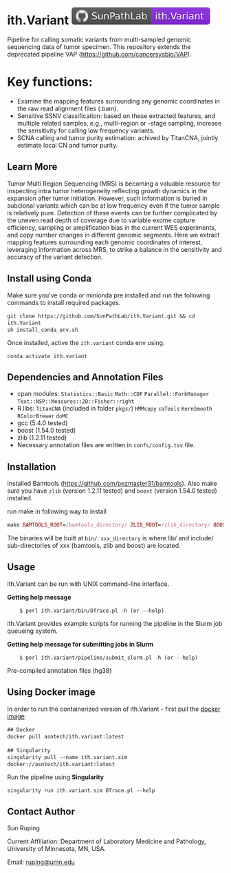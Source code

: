 # ith.Variant  ![ith.Variant][badge_ithVariant]

Pipeline for calling somatic variants from multi-sampled genomic sequencing data of tumor specimen. This repository extends the deprecated pipeline VAP (https://github.com/cancersysbio/VAP).


# Key functions:
* Examine the mapping features surrounding any genomic coordinates in the raw read alignment files (.bam).
* Sensitive SSNV classification: based on these extracted features, and multiple related samples, e.g., multi-region or -stage sampling, increase the sensitivity for calling low frequency variants.
* SCNA calling and tumor purity estimation: achived by TitanCNA, jointly estimate local CN and tumor purity.


Learn More
---
Tumor Multi Region Sequencing (MRS) is becoming a valuable resource for inspecting intra tumor heterogeneity reflecting growth dynamics in the expansion after tumor initiation. However, such information is buried in subclonal variants which can be at low frequency even if the tumor sample is relatively pure. Detection of these events can be further complicated by the uneven read depth of coverage due to variable exome capture efficiency, sampling or amplification bias in the current WES experiments, and copy number changes in different genomic segments. Here we extract mapping features surrounding each genomic coordinates of interest, leveraging information across MRS, to  strike a balance in the sensitivity and accuracy of the variant detection.


Install using Conda
---
Make sure you've conda or minionda pre installed and run the following commands to install required packages.

```shell
git clone https://github.com/SunPathLab/ith.Variant.git && cd ith.Variant
sh install_conda_env.sh
```
Once installed, active the `ith.variant` conda env using.

```shell
conda activate ith.variant
```

Dependencies and Annotation Files
---
* cpan modules: ``Statistics::Basic`` ``Math::CDF`` ``Parallel::ForkManager`` ``Text::NSP::Measures::2D::Fisher::right``
* R libs: ``TitanCNA`` (included in folder `pkgs/`) ``HMMcopy`` ``caTools`` ``KernSmooth`` ``RColorBrewer`` ``doMC``
* gcc (5.4.0 tested)
* boost (1.54.0 tested)
* zlib (1.2.11 tested)
* Necessary annotation files are written in ``confs/config.tsv`` file.


Installation
---

Installed Bamtools (https://github.com/pezmaster31/bamtools). Also make sure you have `zlib` (version 1.2.11 tested) and `boost` (version 1.54.0 tested) installed. 

run make in following way to install

```ruby
make BAMTOOLS_ROOT=/bamtools_directory/ ZLIB_ROOT=/zlib_directory/ BOOST_ROOT=/boost_directory/
```

The binaries will be built at `bin/`. `xxx_directory` is where lib/ and include/ sub-directories of xxx (bamtools, zlib and boost) are located.





Usage
---

ith.Variant can be run with UNIX command-line interface.

**Getting help message**

        $ perl ith.Variant/bin/DTrace.pl -h (or --help)


ith.Variant provides example scripts for running the pipeline in the Slurm job queueing system.

**Getting help message for submitting jobs in Slurm**

        $ perl ith.Variant/pipeline/submit_slurm.pl -h (or --help)


Pre-compiled annotation files (hg38)


Using Docker image 
---

In order to run the containerized version of ith.Variant - first pull the [docker image](https://hub.docker.com/r/asntech/ith.variant):

```shell
## Docker
docker pull asntech/ith.variant:latest

## Singularity
singularity pull --name ith.variant.sim docker://asntech/ith.variant:latest

```

Run the pipeline using **Singularity**

```shell
singularity run ith.variant.sim DTrace.pl --help
```


Contact Author
---
Sun Ruping

Current Affiliation:
Department of Laboratory Medicine and Pathology, University of Minnesota, MN, USA.

Email: ruping@umn.edu

[badge_ithVariant]:      assets/badges/badge_ith.Variant.svg

